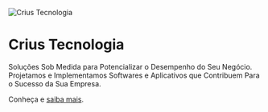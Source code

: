 ![Crius Tecnologia](https://storage.googleapis.com/crius_micro_apps/thumbnail-channel-github.png)

<h1>Crius Tecnologia</h1>
<p>Soluções Sob Medida para Potencializar o Desempenho do Seu Negócio. Projetamos e Implementamos Softwares e Aplicativos que Contribuem Para o Sucesso da Sua Empresa.</p>

Conheça e [saiba mais](https://www.crius.com.br/).
